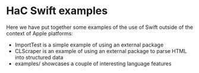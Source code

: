 # HaC Swift examples
Here we have put together some examples of the use of Swift outside of the context of Apple platforms:

- ImportTest is a simple example of using an external package
- CLScraper is an example of using an external package to parse HTML into structured data
- examples/ showcases a couple of interesting language features
